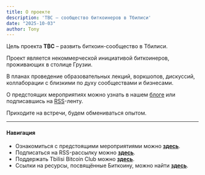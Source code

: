 ```yaml
---
title: О проекте
description: 'TBC – сообщество биткоинеров в Тбилиси'
date: "2025-10-03"
author: Tony
---
```


Цель проекта **T₿C** – развить биткоин-сообщество в Тбилиси.

Проект является некоммерческой инициативой биткоинеров, проживающих в столице Грузии.

В планах проведение образовательных лекций, воркшопов, дискуссий, коллаборации с близкими по духу сообществами и бизнесами.

О предстоящих мероприятиях можно узнать в нашем [блоге](/posts) или подписавшись на [RSS](/tbmc/index.xml)-ленту. 

Приходите на встречи, будем обмениваться опытом.  

---

#### Навигация

- Ознакомиться с предстоящими мероприятиями можно **[здесь](/posts)**.
- Подписаться на RSS-рассылку можно **[здесь](/tbmc/index.xml)**.
- Поддержать Tbilisi Bitcoin Club можно **[здесь](/pages/support)**.
- Ссылки на ресурсы, посвящённые Биткоину, можно найти **[здесь](/pages/bitcoin)**.
